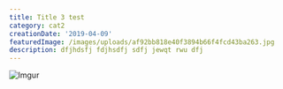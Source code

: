 ```yaml
---
title: Title 3 test
category: cat2
creationDate: '2019-04-09'
featuredImage: /images/uploads/af92bb818e40f3894b66f4fcd43ba263.jpg
description: dfjhdsfj fdjhsdfj sdfj jewqt rwu dfj
---
```

![Imgur](https://i.imgur.com/CIPCZ2y.jpg)
